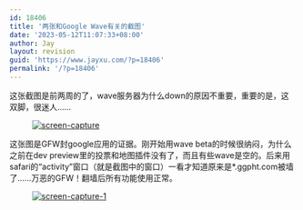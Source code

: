 ```yaml
---
id: 18406
title: '两张和Google Wave有关的截图'
date: '2023-05-12T11:07:33+08:00'
author: Jay
layout: revision
guid: 'https://www.jayxu.com/?p=18406'
permalink: '/?p=18406'
---
```


<!-- wp:paragraph -->
<p>这张截图是前两周的了，wave服务器为什么down的原因不重要，重要的是，这双脚，很迷人……</p>
<!-- /wp:paragraph -->

<!-- wp:image {"id":1896,"linkDestination":"custom"} -->
<figure class="wp-block-image"><a href="http://jayxu.com/log/wp-content/uploads/2009/11/screen-capture.png"><img src="http://jayxu.com/log/wp-content/uploads/2009/11/screen-capture.png" alt="screen-capture" class="wp-image-1896" title="screen-capture"/></a></figure>
<!-- /wp:image -->

<!-- wp:paragraph -->
<p>这张图是GFW封google应用的证据。刚开始用wave beta的时候很纳闷，为什么之前在dev preview里的投票和地图插件没有了，而且有些wave是空的。后来用safari的“activity”窗口（就是截图中的窗口）一看才知道原来是*.ggpht.com被墙了……万恶的GFW！翻墙后所有功能使用正常。</p>
<!-- /wp:paragraph -->

<!-- wp:image {"id":1897,"linkDestination":"custom"} -->
<figure class="wp-block-image"><a href="http://jayxu.com/log/wp-content/uploads/2009/11/screen-capture-1.png"><img src="http://jayxu.com/log/wp-content/uploads/2009/11/screen-capture-1.png" alt="screen-capture-1" class="wp-image-1897" title="screen-capture-1"/></a></figure>
<!-- /wp:image -->